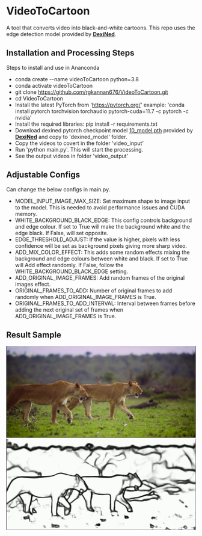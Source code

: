 # VideoToCartoon

A tool that converts video into black-and-white cartoons. This repo uses the edge detection model provided by **[DexiNed](https://github.com/xavysp/DexiNed)**. 


## Installation and Processing Steps

Steps to install and use in Ananconda
- conda create --name videoToCartoon python=3.8
- conda activate videoToCartoon
- git clone https://github.com/rgkannan676/VideoToCartoon.git
- cd VideoToCartoon
- Install the latest PyTorch from 'https://pytorch.org/' example: 'conda install pytorch torchvision torchaudio pytorch-cuda=11.7 -c pytorch -c nvidia'
- Install the required libraries: pip install -r requirements.txt
- Download dexined pytorch checkpoint model [10_model.pth](https://drive.google.com/file/d/1V56vGTsu7GYiQouCIKvTWl5UKCZ6yCNu/view?usp=sharing) provided by **[DexiNed](https://github.com/xavysp/DexiNed)**  and copy to 'dexined_model' folder. 
- Copy the videos to covert in the folder 'video_input'
- Run 'python main.py'. This will start the processing.
- See the output videos in folder 'video_output'

## Adjustable Configs
Can change the below configs in main.py.
- MODEL_INPUT_IMAGE_MAX_SIZE: Set maximum shape to image input to the model. This is needed to avoid performance issues and CUDA memory.
- WHITE_BACKGROUND_BLACK_EDGE: This config controls background and edge colour. If set to True will make the background white and the edge black. If False, will set opposite.
- EDGE_THRESHOLD_ADJUST: If the value is higher, pixels with less confidence will be set as background pixels giving more sharp video.
- ADD_MIX_COLOR_EFFECT: This adds some random effects mixing the background and edge colours between white and black.  If set to True will Add effect randomly. If False, follow the WHITE_BACKGROUND_BLACK_EDGE setting.
- ADD_ORIGINAL_IMAGE_FRAMES: Add random frames of the original images effect.
- ORIGINAL_FRAMES_TO_ADD: Number of original frames to add randomly when ADD_ORIGINAL_IMAGE_FRAMES is True.
- ORIGINAL_FRAMES_TO_ADD_INTERVAL: Interval between frames before adding the next original set of frames when ADD_ORIGINAL_IMAGE_FRAMES is True.

## Result Sample
![Original](samples/original.PNG?raw=true "Original")
![Result](samples/result.PNG?raw=true "Result")

